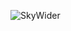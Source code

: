 ![SkyWider](https://github.com/yuankong666/Ultimate-RAT-Collection/assets/128066597/e0a09f5f-9e2f-4ee4-ae71-83d2e91bcd9a)
